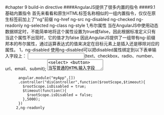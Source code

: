 #chapter 9 build-in directive
####AngularJS提供了很多内置的指令
####9.1 基础内置指令
    首先来看看和原生HTML标签名称相似的一组内置指令，仅仅在原生标签前加上了"ng"前缀
      ng-href
      ng-src
      ng-disabled
      ng-checked
      ng-readonly
      ng-selected
      ng-class
      ng-style
    1,布尔属性
      当在AngularJS中使用动态数据绑定时，不能简单地将这个属性设置为true或false，因此根据标准定义只有当这个属性不出现时，它的值才为false
      因此AngularJS提供了一组带有ng-前缀邦本的布尔属性，通过运算表达式的值来决定在目标元素上是插入还是移除对应的属性。
       1，ng-disabled
        使用ng-disabled可以把disabled属性绑定到以下表单输入字段上：
         <input>(text、checkbox、radio、number、url、email、submit);
         <textarea>
         <select>
         <button>
        当写普通的HTML输入字段时，如果元素标签上出现了disabled属性就会禁用这个输入字段。
        通过ng-disabled可以对是否出现属性进行绑定。
        请看下面的例子，按钮会一直禁用，知道用户在文本字段中输入内容。
          <input type="text" ng-model="someProperty" placeholder="TypetoEnable">
          <<button ng-model="button" ng-disable="!someProperty">Abutton</button>
        在下面例子中，文本字段会被禁用5秒，知道在$timeout中将isDisabled属性设置为false
          <textarea ng-disabled="isDisabled" cols="30" rows="10">Wait five seconds</textarea>

          angular.module("myApp",[])
          .controller("disController",function($rootScope,$timeout){
            $rootScope.isDisabled = true;
            $timeout(function(){
              $rootScope.isDisabled = false;
            },5000);
          })
         2,ng-readonly










































